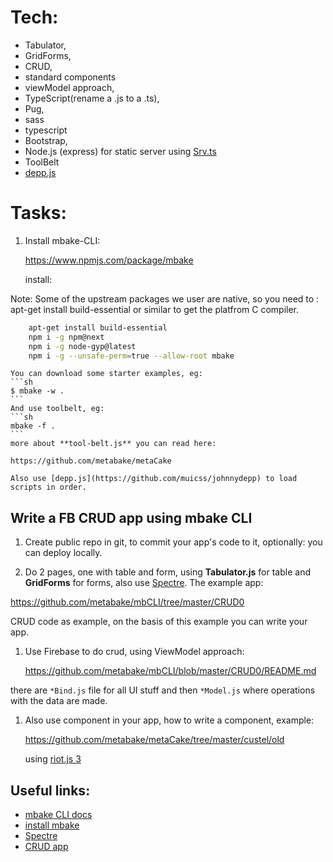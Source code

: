 # Tech:
- Tabulator, 
- GridForms, 
- CRUD, 
- standard components
- viewModel approach,
- TypeScript(rename a .js to a .ts), 
- Pug, 
- sass
- typescript
- Bootstrap, 
- Node.js (express) for static server using [Srv.ts](https://github.com/metabake/mbCLI/blob/master/src/lib/Serv.ts) 
- ToolBelt
- [depp.js](https://github.com/muicss/johnnydepp)


# Tasks:

1. Install mbake-CLI:

    https://www.npmjs.com/package/mbake

    install:

Note: Some of the upstream packages we user are native, so you need to : apt-get install build-essential or similar to get the platfrom C compiler. 


```sh
    apt-get install build-essential
    npm i -g npm@next
    npm i -g node-gyp@latest 
    npm i -g --unsafe-perm=true --allow-root mbake
```

    You can download some starter examples, eg: 
    ```sh
    $ mbake -w .
    ```
    And use toolbelt, eg: 
    ```sh
    mbake -f .
    ```
    more about **tool-belt.js** you can read here: 

    https://github.com/metabake/metaCake

    Also use [depp.js](https://github.com/muicss/johnnydepp) to load scripts in order.

## Write a FB CRUD app using mbake CLI

1. Create public repo in git, to commit your app's code to it, optionally: you can deploy locally.

1. Do 2 pages, one with table and form, using **Tabulator.js** for table and **GridForms** for forms, also use [Spectre](https://picturepan2.github.io/spectre/getting-started.html). The example app:

  https://github.com/metabake/mbCLI/tree/master/CRUD0

  CRUD code as example, on the basis of this example you can write your app.


1. Use Firebase to do crud, using ViewModel approach:

    https://github.com/metabake/mbCLI/blob/master/CRUD0/README.md

  there are `*Bind.js` file for all UI stuff and then `*Model.js` where operations with the data are made.

1. Also use component in your app, how to write a component, example: 

    https://github.com/metabake/metaCake/tree/master/custel/old

    using [riot.js 3](https://v3.riotjs.now.sh/)


## Useful links:

* [mbake CLI docs](https://metabake.github.io/mbCLI/#/)
* [install mbake](https://www.npmjs.com/package/mbake)
* [Spectre](https://picturepan2.github.io/spectre/getting-started.html)
* [CRUD app](https://github.com/metabake/mbCLI/tree/master/CRUD0)